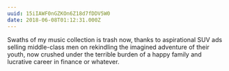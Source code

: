 ```yaml
---
uuid: 15iIAWF0nGZKOn6Z18d7fDDV5W0
date: 2018-06-08T01:12:31.000Z
---
```


Swaths of my music collection is trash now, thanks to aspirational SUV ads selling middle-class men on rekindling the imagined adventure of their youth, now crushed under the terrible burden of a happy family and lucrative career in finance or whatever.